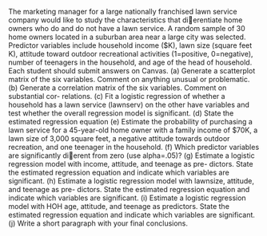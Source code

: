 The marketing manager for a large nationally franchised lawn service company would
like to study the characteristics that dierentiate home owners who do and do not
have a lawn service. A random sample of 30 home owners located in a suburban area
near a large city was selected. Predictor variables include household income ($K),
lawn size (square feet K), attitude toward outdoor recreational activities (1=positive,
0=negative), number of teenagers in the household, and age of the head of household.
Each student should submit answers on Canvas.
(a) Generate a scatterplot matrix of the six variables. Comment on anything unusual
or problematic.
(b) Generate a correlation matrix of the six variables. Comment on substantial cor-
relations.
(c) Fit a logistic regression of whether a household has a lawn service (lawnserv) on
the other have variables and test whether the overall regression model is significant.
(d) State the estimated regression equation
(e) Estimate the probability of purchasing a lawn service for a 45-year-old home owner
with a family income of $70K, a lawn size of 3,000 square feet, a negative attitude
towards outdoor recreation, and one teenager in the household.
(f) Which predictor variables are significantly dierent from zero (use alpha=.05)?
(g) Estimate a logistic regression model with income, attitude, and teenage as pre-
dictors. State the estimated regression equation and indicate which variables are
significant.
(h) Estimate a logistic regression model with lawnsize, attitude, and teenage as pre-
dictors. State the estimated regression equation and indicate which variables are
significant.
(i) Estimate a logistic regression model with HOH age, attitude, and teenage as
predictors. State the estimated regression equation and indicate which variables
are significant.
(j) Write a short paragraph with your final conclusions.
